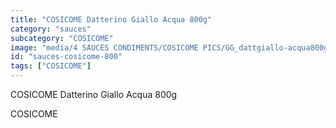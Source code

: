```yaml
---
title: "COSICOME Datterino Giallo Acqua 800g"
category: "sauces"
subcategory: "COSICOME"
image: "media/4 SAUCES CONDIMENTS/COSICOME PICS/GG_dattgiallo-acqua800g_2021.jpg"
id: "sauces-cosicome-800"
tags: ["COSICOME"]
---
```


COSICOME Datterino Giallo Acqua 800g

COSICOME
